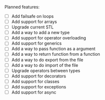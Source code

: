 Planned features:
- [ ] Add failsafe on loops
- [ ] Add support for arrays
- [ ] Upgrade current STL
- [ ] Add a way to add a new type
- [ ] Add support for operator overloading
- [ ] Add support for generics
- [ ] Add a way to pass function as a argument
- [ ] Add a way to return function from a function
- [ ] Add a way to do export from the file
- [ ] Add a way to do import of the file
- [ ] Upgrade operators between types
- [ ] Add support for decorators
- [ ] Add support for classes
- [ ] Add support for exceptions
- [ ] Add support for async